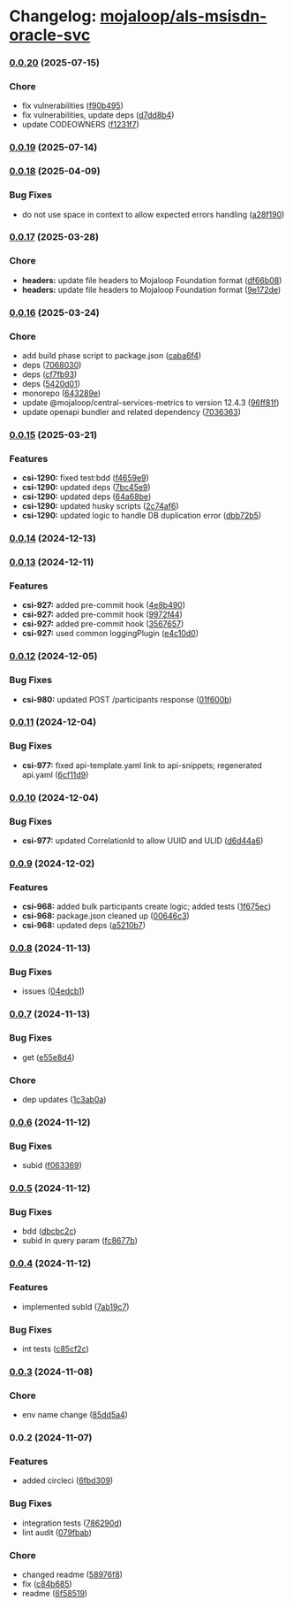 # Changelog: [mojaloop/als-msisdn-oracle-svc](https://github.com/mojaloop/als-msisdn-oracle-svc)
### [0.0.20](https://github.com/mojaloop/als-msisdn-oracle-svc/compare/v0.0.19...v0.0.20) (2025-07-15)


### Chore

* fix vulnerabilities ([f90b495](https://github.com/mojaloop/als-msisdn-oracle-svc/commit/f90b4956d3a414f16ccebcc0fff45cd8c2132975))
* fix vulnerabilities, update deps ([d7dd8b4](https://github.com/mojaloop/als-msisdn-oracle-svc/commit/d7dd8b474d007fbd652d7bcd6c6cd283c5d51ada))
* update CODEOWNERS ([f1231f7](https://github.com/mojaloop/als-msisdn-oracle-svc/commit/f1231f77dd94edcbda7bbe07fc249a11dd1ba534))

### [0.0.19](https://github.com/mojaloop/als-msisdn-oracle-svc/compare/v0.0.19-snapshot.5...v0.0.19) (2025-07-14)

### [0.0.18](https://github.com/mojaloop/als-msisdn-oracle-svc/compare/v0.0.17...v0.0.18) (2025-04-09)


### Bug Fixes

* do not use space in context to allow expected errors handling ([a28f190](https://github.com/mojaloop/als-msisdn-oracle-svc/commit/a28f190b3266f465baa38c18cbd9d73baaa76c39))

### [0.0.17](https://github.com/mojaloop/als-msisdn-oracle-svc/compare/v0.0.16...v0.0.17) (2025-03-28)


### Chore

* **headers:** update file headers to Mojaloop Foundation format ([df66b08](https://github.com/mojaloop/als-msisdn-oracle-svc/commit/df66b0883a638ec658ce4c1a1b79b6fb73fb78a4))
* **headers:** update file headers to Mojaloop Foundation format ([9e172de](https://github.com/mojaloop/als-msisdn-oracle-svc/commit/9e172dee40440486f73c7eeb4ef2a7688e9ba434))

### [0.0.16](https://github.com/mojaloop/als-msisdn-oracle-svc/compare/v0.0.15...v0.0.16) (2025-03-24)


### Chore

* add build phase script to package.json ([caba6f4](https://github.com/mojaloop/als-msisdn-oracle-svc/commit/caba6f448816641754d66f99875ff7ac009ca06e))
* deps ([7068030](https://github.com/mojaloop/als-msisdn-oracle-svc/commit/70680302168b20c41d2436be324dc69df4fb23aa))
* deps ([cf7fb93](https://github.com/mojaloop/als-msisdn-oracle-svc/commit/cf7fb93b68920cd9c642d8a7562de9d7176d8b0b))
* deps ([5420d01](https://github.com/mojaloop/als-msisdn-oracle-svc/commit/5420d011bd10943d3ae403d94351f39f361d7e40))
* monorepo ([643289e](https://github.com/mojaloop/als-msisdn-oracle-svc/commit/643289e167fb34ff47871e46dd1551bc6b4bc5a6))
* update @mojaloop/central-services-metrics to version 12.4.3 ([96ff81f](https://github.com/mojaloop/als-msisdn-oracle-svc/commit/96ff81f78df558be6a48cd37e005e31428b39916))
* update openapi bundler and related dependency ([7036363](https://github.com/mojaloop/als-msisdn-oracle-svc/commit/703636330e58d8091dc6a7a5ca6153fa5a13e6cb))

### [0.0.15](https://github.com/mojaloop/als-msisdn-oracle-svc/compare/v0.0.14...v0.0.15) (2025-03-21)


### Features

* **csi-1290:** fixed test:bdd ([f4659e9](https://github.com/mojaloop/als-msisdn-oracle-svc/commit/f4659e96275ff13ae4dfff53d3fe4dedf2e06562))
* **csi-1290:** updated deps ([7bc45e9](https://github.com/mojaloop/als-msisdn-oracle-svc/commit/7bc45e9e52beab6a015e6c0748a1471521112d37))
* **csi-1290:** updated deps ([64a68be](https://github.com/mojaloop/als-msisdn-oracle-svc/commit/64a68be65c35b63f9f136fd934789ce69ab33fdc))
* **csi-1290:** updated husky scripts ([2c74af6](https://github.com/mojaloop/als-msisdn-oracle-svc/commit/2c74af636961d1f940a6984858c365b04c529abf))
* **csi-1290:** updated logic to handle DB duplication error ([dbb72b5](https://github.com/mojaloop/als-msisdn-oracle-svc/commit/dbb72b55361877b954243b81f4c8cce85f2948dc))

### [0.0.14](https://github.com/mojaloop/als-msisdn-oracle-svc/compare/v0.0.13...v0.0.14) (2024-12-13)

### [0.0.13](https://github.com/mojaloop/als-msisdn-oracle-svc/compare/v0.0.12...v0.0.13) (2024-12-11)


### Features

* **csi-927:** added pre-commit hook ([4e8b490](https://github.com/mojaloop/als-msisdn-oracle-svc/commit/4e8b490f892a38fe1bda2085565c2fe478627cbf))
* **csi-927:** added pre-commit hook ([9972f44](https://github.com/mojaloop/als-msisdn-oracle-svc/commit/9972f44489c98fc378bab529a884f75c5f275674))
* **csi-927:** added pre-commit hook ([3567657](https://github.com/mojaloop/als-msisdn-oracle-svc/commit/3567657fdf3dcb70f55e208d86b4c1e650e6ca05))
* **csi-927:** used common loggingPlugin ([e4c10d0](https://github.com/mojaloop/als-msisdn-oracle-svc/commit/e4c10d03a35395e25eb16e6b4e64748b6e413ec3))

### [0.0.12](https://github.com/mojaloop/als-msisdn-oracle-svc/compare/v0.0.11...v0.0.12) (2024-12-05)


### Bug Fixes

* **csi-980:** updated POST /participants response ([01f600b](https://github.com/mojaloop/als-msisdn-oracle-svc/commit/01f600b10168a984e69d9e12192aa4b92d1005e7))

### [0.0.11](https://github.com/mojaloop/als-msisdn-oracle-svc/compare/v0.0.10...v0.0.11) (2024-12-04)


### Bug Fixes

* **csi-977:** fixed api-template.yaml link to api-snippets; regenerated api.yaml ([6cf11d9](https://github.com/mojaloop/als-msisdn-oracle-svc/commit/6cf11d9fa58b4404d7e7a2b800d3998521277d99))

### [0.0.10](https://github.com/mojaloop/als-msisdn-oracle-svc/compare/v0.0.9...v0.0.10) (2024-12-04)


### Bug Fixes

* **csi-977:** updated CorrelationId to allow UUID and ULID ([d6d44a6](https://github.com/mojaloop/als-msisdn-oracle-svc/commit/d6d44a668adcb96f1b0b393b19f8fc0f14de2e8c))

### [0.0.9](https://github.com/mojaloop/als-msisdn-oracle-svc/compare/v0.0.8...v0.0.9) (2024-12-02)


### Features

* **csi-968:** added bulk participants create logic; added tests ([1f675ec](https://github.com/mojaloop/als-msisdn-oracle-svc/commit/1f675ecc0bd127ee29c001bd5e6228fff3c3a234))
* **csi-968:** package.json cleaned up ([00646c3](https://github.com/mojaloop/als-msisdn-oracle-svc/commit/00646c38d0f6d56f7d3a39b69aa8e60c0aa158bc))
* **csi-968:** updated deps ([a5210b7](https://github.com/mojaloop/als-msisdn-oracle-svc/commit/a5210b7e5360c75423c6c745da4d3a5bae769c56))

### [0.0.8](https://github.com/mojaloop/als-msisdn-oracle-svc/compare/v0.0.7...v0.0.8) (2024-11-13)


### Bug Fixes

* issues ([04edcb1](https://github.com/mojaloop/als-msisdn-oracle-svc/commit/04edcb129c1bd231211e806d1ff400ff4174a095))

### [0.0.7](https://github.com/mojaloop/als-msisdn-oracle-svc/compare/v0.0.6...v0.0.7) (2024-11-13)


### Bug Fixes

* get ([e55e8d4](https://github.com/mojaloop/als-msisdn-oracle-svc/commit/e55e8d4fdf21ad3efc899113b8015717582e9960))


### Chore

* dep updates ([1c3ab0a](https://github.com/mojaloop/als-msisdn-oracle-svc/commit/1c3ab0a9bab825c3d2d19883d3d5f1032927e634))

### [0.0.6](https://github.com/mojaloop/als-msisdn-oracle-svc/compare/v0.0.5...v0.0.6) (2024-11-12)


### Bug Fixes

* subid ([f063369](https://github.com/mojaloop/als-msisdn-oracle-svc/commit/f063369716b78c8918368a309f75a92c1dfe0943))

### [0.0.5](https://github.com/mojaloop/als-msisdn-oracle-svc/compare/v0.0.4...v0.0.5) (2024-11-12)


### Bug Fixes

* bdd ([dbcbc2c](https://github.com/mojaloop/als-msisdn-oracle-svc/commit/dbcbc2ca1f7051eb5fc9e1ba01d57db97e8a9b13))
* subid in query param ([fc8677b](https://github.com/mojaloop/als-msisdn-oracle-svc/commit/fc8677b22ade74c3949ee7d809086149cfd9599c))

### [0.0.4](https://github.com/mojaloop/als-msisdn-oracle-svc/compare/v0.0.3...v0.0.4) (2024-11-12)


### Features

* implemented subId ([7ab19c7](https://github.com/mojaloop/als-msisdn-oracle-svc/commit/7ab19c7ec06857800b64c296b813dcd71b2ea684))


### Bug Fixes

* int tests ([c85cf2c](https://github.com/mojaloop/als-msisdn-oracle-svc/commit/c85cf2c6e6d6a6d72113e3ffb2ab3e4dc4ece657))

### [0.0.3](https://github.com/mojaloop/als-msisdn-oracle-svc/compare/v0.0.2...v0.0.3) (2024-11-08)


### Chore

* env name change ([85dd5a4](https://github.com/mojaloop/als-msisdn-oracle-svc/commit/85dd5a4405aa252d1567ffebd5a1a62c4025c722))

### 0.0.2 (2024-11-07)


### Features

* added circleci ([6fbd309](https://github.com/mojaloop/als-msisdn-oracle-svc/commit/6fbd3093288b8996200217c214c780a087153b17))


### Bug Fixes

* integration tests ([786290d](https://github.com/mojaloop/als-msisdn-oracle-svc/commit/786290d3309337c2d9c31e0a3619418f74a66bb8))
* lint audit ([079fbab](https://github.com/mojaloop/als-msisdn-oracle-svc/commit/079fbab298e06565b4132cce0f97a5f13fb5db0b))


### Chore

* changed readme ([58976f8](https://github.com/mojaloop/als-msisdn-oracle-svc/commit/58976f8191c9ce24f82dfe59bf99aca70e73f513))
* fix ([c84b685](https://github.com/mojaloop/als-msisdn-oracle-svc/commit/c84b685e202ea2ddf61fa14cf22be38718eaac60))
* readme ([6f58519](https://github.com/mojaloop/als-msisdn-oracle-svc/commit/6f585196ccee3cd00b31e091e4b515d49da6758a))
